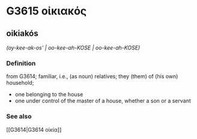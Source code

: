 # G3615 οἰκιακός

## oikiakós

_(oy-kee-ak-os' | oo-kee-ah-KOSE | oo-kee-ah-KOSE)_

### Definition

from G3614; familiar, i.e., (as noun) relatives; they (them) of (his own) household; 

- one belonging to the house
- one under control of the master of a house, whether a son or a servant

### See also

[[G3614|G3614 οἰκία]]

